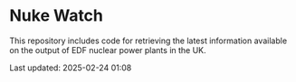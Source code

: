 # Nuke Watch

This repository includes code for retrieving the latest information available on the output of EDF nuclear power plants in the UK.

Last updated: 2025-02-24 01:08